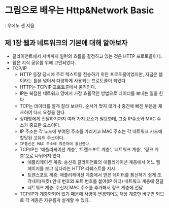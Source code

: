 # 그림으로 배우는 Http&Network Basic
: 우에노 센 지음


## 제 1장 웹과 네트워크의 기본에 대해 알아보자 
- 클라이언트에서 서버까지 일련의 흐름을 결정하고 있는 것은 HTTP 프로토콜이다. 
- 웹은 지식 공유를 위해 고안되었다. 
- TCP/IP
  - HTTP 등장 당시에 주로 텍스트를 전송하기 위한 프로토콜이었지만, 지금은 웹이라는 틀을 넘어서 다양하게 사용되는 프로토콜이 되었다.
  - HTTP는  TCP/IP 프로토콜에서 움직인다.
  - IP는 복잡한 네트워크 망에서 가장 효율적인 방법으로 데이터를 보내는 일을 한다
  - TCP는 데이터를 잘게 잘라 보낸다. 순서가 맞지 않거나 중간에 빠진 부분을 체크하여 다시 요청을 한다. 
  - 상대방에게 전달하기까지 여러 가지 요소가 필요한데, 그중 IP주소와 MAC 주소가 중요한 요소이다. 
  - IP 주소는 각 노드에 부여된 주소를 가리키고 MAC 주소는 각 네트워크 카드에 할당된 고유의 주소이다. 
  - `IP통신은 MAC 주소에 의존하여 통신한다.`
  - TCP/IP는 '애플리케이션 계층', '트랜스포트 계층', '네트워크 계층', '링크 계층'으로 나뉘어져 있다. 
    + 애플리케이션 계층: 송신측 클라이언트의 애플리케이션 계층에서 어느 웹 페이지를 보고 싶다라는 HTTP 리퀘스트를 지시
    + 트랜스포트 계층: 애플리케이션 계층에서 받은 데이터를 통신하기 쉽게 조각내어(패킷) 안내 번호와 포트 번호를 붙여(IP 헤더) 네트워크 계층에 전달
    + 네트워크 계층: 수신지 MAC 주소를 추가해서 링크 계층에 전달 
  - TCP/IP가 계층화되어 있기 때문에 사양이 변경되어도 해당 계층만 바꾸면 되므로 각 계층은 자유룝게 설계할 수 있다.  


